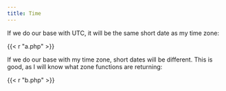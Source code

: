 ```yaml
---
title: Time
---
```


If we do our base with UTC, it will be the same short date as my time zone:

{{< r "a.php" >}}

If we do our base with my time zone, short dates will be different. This is
good, as I will know what zone functions are returning:

{{< r "b.php" >}}
